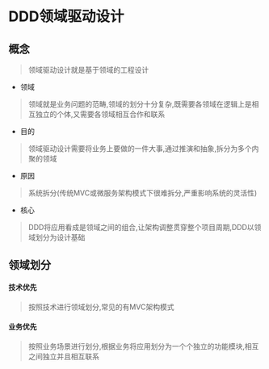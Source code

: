 # DDD领域驱动设计
## 概念
> 领域驱动设计就是基于领域的工程设计
- 领域
> 领域就是业务问题的范畴,领域的划分十分复杂,既需要各领域在逻辑上是相互独立的个体,又需要各领域相互合作和联系
- 目的
> 领域驱动设计需要将业务上要做的一件大事,通过推演和抽象,拆分为多个内聚的领域
- 原因
> 系统拆分(传统MVC或微服务架构模式下很难拆分,严重影响系统的灵活性)
- 核心
> DDD将应用看成是领域之间的组合,让架构调整贯穿整个项目周期,DDD以领域划分为设计基础

## 领域划分
#### 技术优先
> 按照技术进行领域划分,常见的有MVC架构模式
#### 业务优先
> 按照业务场景进行划分,根据业务将应用划分为一个个独立的功能模块,相互之间独立并且相互联系


